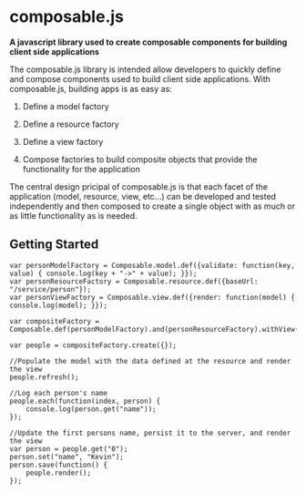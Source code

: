 composable.js
==========

**A javascript library used to create composable components for building client side applications**

The composable.js library is intended allow developers to quickly define and compose components used to build client side applications. With composable.js, building apps is as easy as:

1. Define a model factory

2. Define a resource factory

3. Define a view factory

4. Compose factories to build composite objects that provide the functionality for the application

The central design pricipal of composable.js is that each facet of the application (model, resource, view, etc...) can be developed and tested independently and then composed to create a single object with as much or as little functionality as is needed.
 

Getting Started
---------------

	var personModelFactory = Composable.model.def({validate: function(key, value) { console.log(key + "->" + value); }});
	var personResourceFactory = Composable.resource.def({baseUrl: "/service/person"});
	var personViewFactory = Composable.view.def({render: function(model) { console.log(model); }});

	var compositeFactory = Composable.def(personModelFactory).and(personResourceFactory).withView(personViewFactory);
	
	var people = compositeFactory.create({});
	
	//Populate the model with the data defined at the resource and render the view
	people.refresh();
	
	//Log each person's name
	people.each(function(index, person) {
		console.log(person.get("name"));
	});
	
	//Update the first persons name, persist it to the server, and render the view
	var person = people.get("0");
	person.set("name", "Kevin");
	person.save(function() {
		people.render();
	});
	
	